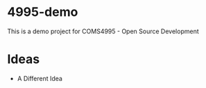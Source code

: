 # 4995-demo
This is a demo project for COMS4995 - Open Source Development


# Ideas 
- A Different Idea

